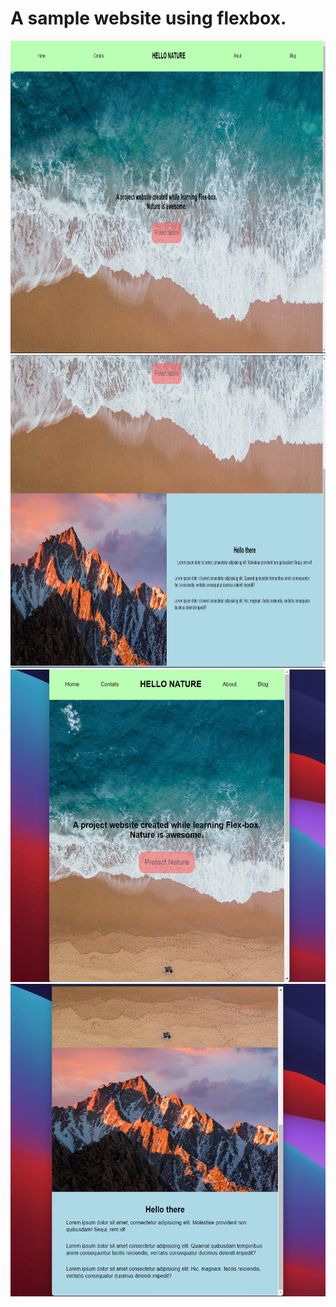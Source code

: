# A sample website using flexbox.

<img src="p1.png" width="800" height="500"/>
<img src="p2.png" width="800" height="500"/>
<img src="p3.png" width="800" height="500"/>
<img src="p4.png" width="800" height="500"/>
